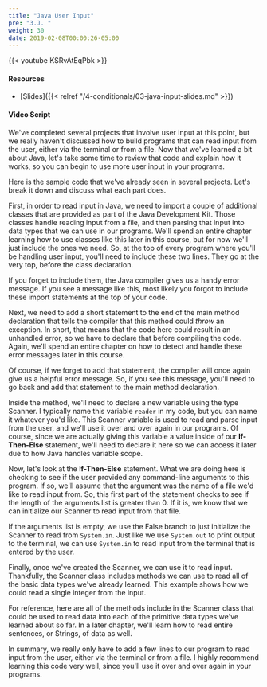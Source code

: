 ```yaml
---
title: "Java User Input"
pre: "3.J. "
weight: 30
date: 2019-02-08T00:00:26-05:00
---
```


{{< youtube KSRvAtEqPbk >}}

#### Resources

* [Slides]({{< relref "/4-conditionals/03-java-input-slides.md" >}})

#### Video Script

We've completed several projects that involve user input at this point, but we really haven't discussed how to build programs that can read input from the user, either via the terminal or from a file. Now that we've learned a bit about Java, let's take some time to review that code and explain how it works, so you can begin to use more user input in your programs.

Here is the sample code that we've already seen in several projects. Let's break it down and discuss what each part does.

First, in order to read input in Java, we need to import a couple of additional classes that are provided as part of the Java Development Kit. Those classes handle reading input from a file, and then parsing that input into data types that we can use in our programs. We'll spend an entire chapter learning how to use classes like this later in this course, but for now we'll just include the ones we need. So, at the top of every program where you'll be handling user input, you'll need to include these two lines. They go at the very top, before the class declaration.

If you forget to include them, the Java compiler gives us a handy error message. If you see a message like this, most likely you forgot to include these import statements at the top of your code.

Next, we need to add a short statement to the end of the main method declaration that tells the compiler that this method could _throw_ an exception. In short, that means that the code here could result in an unhandled error, so we have to declare that before compiling the code. Again, we'll spend an entire chapter on how to detect and handle these error messages later in this course.

Of course, if we forget to add that statement, the compiler will once again give us a helpful error message. So, if you see this message, you'll need to go back and add that statement to the main method declaration.

Inside the method, we'll need to declare a new variable using the type Scanner. I typically name this variable `reader` in my code, but you can name it whatever you'd like. This Scanner variable is used to read and parse input from the user, and we'll use it over and over again in our programs. Of course, since we are actually giving this variable a value inside of our **If-Then-Else** statement, we'll need to declare it here so we can access it later due to how Java handles variable scope.

Now, let's look at the **If-Then-Else** statement. What we are doing here is checking to see if the user provided any command-line arguments to this program. If so, we'll assume that the argument was the name of a file we'd like to read input from. So, this first part of the statement checks to see if the length of the arguments list is greater than 0. If it is, we know that we can initialize our Scanner to read input from that file.

If the arguments list is empty, we use the False branch to just initialize the Scanner to read from `System.in`. Just like we use `System.out` to print output to the terminal, we can use `System.in` to read input from the terminal that is entered by the user.

Finally, once we've created the Scanner, we can use it to read input. Thankfully, the Scanner class includes methods we can use to read all of the basic data types we've already learned. This example shows how we could read a single integer from the input.

For reference, here are all of the methods include in the Scanner class that could be used to read data into each of the primitive data types we've learned about so far. In a later chapter, we'll learn how to read entire sentences, or Strings, of data as well.

In summary, we really only have to add a few lines to our program to read input from the user, either via the terminal or from a file. I highly recommend learning this code very well, since you'll use it over and over again in your programs.
